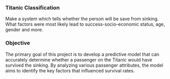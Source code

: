 ###  Titanic Classification
Make a system which tells whether the person will be save from sinking. What factors were most likely lead to success-socio-economic
status, age, gender and more.

### Objective
The primary goal of this project is to develop a predictive model that can accurately determine whether a 
passenger on the Titanic would have survived the sinking. By analyzing various passenger attributes, 
the model aims to identify the key factors that influenced survival rates.

